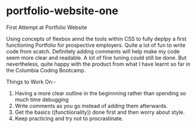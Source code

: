 # portfolio-website-one
First Attempt at Portfolio Website 

Using concepts of flexbox annd the tools within  CSS to fully deplpy a first functioning Portfolio for prospective employers. Quite a lot of fun to write code from scatch. Definitely adding comments will help make my code seem more clear and readable. A lot of fine tuning could still be done. But nevertheless, quite happy with the product from what I have learnt so far in the Columbia Coding Bootcamp. 

Things to Work On:- 
1) Having a more clear outline in the beginnning rather than spending so much time debugging 
2) Write comments as you go instead of adding them afterwards.
3) Get the basics ((functiionality)) done first and then worry about style. 
4) Keep practicing and try not to procrastinate. 